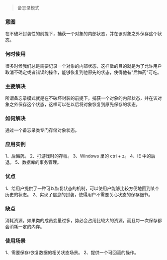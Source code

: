 > 备忘录模式

### 意图
在不破坏封装性的前提下，捕获一个对象的内部状态，并在该对象之外保存这个状态。

### 何时使用
很多时候我们总是需要记录一个对象的内部状态，这样做的目的就是为了允许用户取消不确定或者错误的操作，能够恢复到他原先的状态，使得他有"后悔药"可吃。

### 主要解决
所谓备忘录模式就是在不破坏封装的前提下，捕获一个对象的内部状态，并在该对象之外保存这个状态，这样可以在以后将对象恢复到原先保存的状态。

### 如何解决
通过一个备忘录类专门存储对象状态。

### 应用实例
1、后悔药。
2、打游戏时的存档。
3、Windows 里的 ctri + z。
4、IE 中的后退。
5、数据库的事务管理。

### 优点
1、给用户提供了一种可以恢复状态的机制，可以使用户能够比较方便地回到某个历史的状态。
2、实现了信息的封装，使得用户不需要关心状态的保存细节。

### 缺点
消耗资源。如果类的成员变量过多，势必会占用比较大的资源，而且每一次保存都会消耗一定的内存。

### 使用场景
1、需要保存/恢复数据的相关状态场景。
2、提供一个可回滚的操作。
